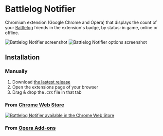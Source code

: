 Battlelog Notifier
==================

Chromium extension (Google Chrome and Opera) that displays the count of your [Battlelog](http://battlelog.battlefield.com) friends in the extension's badge, by status: in game, online or offline.

![Battlelog Notifier screenshot](https://raw.github.com/Narno/Battlelog-Notifier/master/doc/screenshot.png "Battlelog Notifier screenshot")
![Battlelog Notifier options screenshot](https://raw.github.com/Narno/Battlelog-Notifier/master/doc/screenshot_options.png "Battlelog Notifier options screenshot")

Installation
------------

### Manually

1. Download [the lastest release](https://github.com/Narno/Battlelog-Notifier/releases)
2. Open the extensions page of your browser
3. Drag & drop the _.crx_ file in that tab

### From [Chrome Web Store](https://chrome.google.com/webstore/detail/battlelog-notifier/njkakciembpbejlkhknobdjkldkkieeg)  
[![Battlelog Notifier available in the Chrome Web Store](https://developer.chrome.com/webstore/images/ChromeWebStore_BadgeWBorder_v2_206x58.png)](https://chrome.google.com/webstore/detail/battlelog-notifier/njkakciembpbejlkhknobdjkldkkieeg)

### From [Opera Add-ons](https://addons.opera.com/fr/extensions/details/battlelog-notifier)